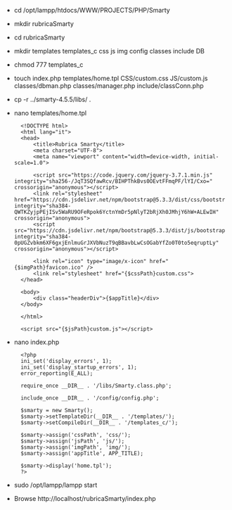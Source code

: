- cd /opt/lampp/htdocs/WWW/PROJECTS/PHP/Smarty
- mkdir rubricaSmarty
- cd rubricaSmarty

- mkdir templates templates_c css js img config classes include DB
- chmod 777 templates_c
- touch index.php templates/home.tpl CSS/custom.css JS/custom.js classes/dbman.php classes/manager.php include/classConn.php

- cp -r ../smarty-4.5.5/libs/ .
- nano templates/home.tpl

        <!DOCTYPE html>
        <html lang="it">
        <head>
            <title>Rubrica Smarty</title>
            <meta charset="UTF-8">
            <meta name="viewport" content="width=device-width, initial-scale=1.0">

            <script src="https://code.jquery.com/jquery-3.7.1.min.js" integrity="sha256-/JqT3SQfawRcv/BIHPThkBvs0OEvtFFmqPF/lYI/Cxo=" crossorigin="anonymous"></script>
            <link rel="stylesheet" href="https://cdn.jsdelivr.net/npm/bootstrap@5.3.3/dist/css/bootstrap.min.css" integrity="sha384-QWTKZyjpPEjISv5WaRU9OFeRpok6YctnYmDr5pNlyT2bRjXh0JMhjY6hW+ALEwIH" crossorigin="anonymous">
            <script src="https://cdn.jsdelivr.net/npm/bootstrap@5.3.3/dist/js/bootstrap.min.js" integrity="sha384-0pUGZvbkm6XF6gxjEnlmuGrJXVbNuzT9qBBavbLwCsOGabYfZo0T0to5eqruptLy" crossorigin="anonymous"></script>

            <link rel="icon" type="image/x-icon" href="{$imgPath}favicon.ico" />
            <link rel="stylesheet" href="{$cssPath}custom.css">
        </head>

        <body>
            <div class="headerDiv">{$appTitle}</div>
        </body>

        </html>

        <script src="{$jsPath}custom.js"></script>


- nano index.php

        <?php
        ini_set('display_errors', 1);
        ini_set('display_startup_errors', 1);
        error_reporting(E_ALL);

        require_once __DIR__ . '/libs/Smarty.class.php';

        include_once __DIR__ . '/config/config.php';

        $smarty = new Smarty();
        $smarty->setTemplateDir(__DIR__ . '/templates/');
        $smarty->setCompileDir(__DIR__ . '/templates_c/');

        $smarty->assign('cssPath', 'css/');
        $smarty->assign('jsPath', 'js/');
        $smarty->assign('imgPath', 'img/');
        $smarty->assign('appTitle', APP_TITLE);

        $smarty->display('home.tpl');
        ?>

- sudo /opt/lampp/lampp start
- Browse http://localhost/rubricaSmarty/index.php




